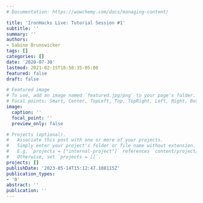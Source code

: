 ```yaml
---
# Documentation: https://wowchemy.com/docs/managing-content/

title: 'IronHacks Live: Tutorial Session #1'
subtitle: ''
summary: ''
authors:
- Sabine Brunswicker
tags: []
categories: []
date: '2020-07-30'
lastmod: 2021-02-15T18:58:35-05:00
featured: false
draft: false

# Featured image
# To use, add an image named `featured.jpg/png` to your page's folder.
# Focal points: Smart, Center, TopLeft, Top, TopRight, Left, Right, BottomLeft, Bottom, BottomRight.
image:
  caption: ''
  focal_point: ''
  preview_only: false

# Projects (optional).
#   Associate this post with one or more of your projects.
#   Simply enter your project's folder or file name without extension.
#   E.g. `projects = ["internal-project"]` references `content/project/deep-learning/index.md`.
#   Otherwise, set `projects = []`.
projects: []
publishDate: '2023-05-14T15:12:47.108115Z'
publication_types:
- '0'
abstract: ''
publication: ''
---
```

